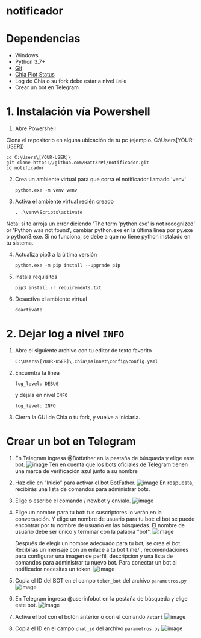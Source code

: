 # notificador

# Dependencias

- Windows
- Python 3.7+
- [Git](https://git-scm.com/downloads)
- [Chia Plot Status](https://github.com/grayfallstown/Chia-Plot-Status)
- Log de Chia o su fork debe estar a nivel `INFO`
- Crear un bot en Telegram


# 1. Instalación vía Powershell


1. Abre Powershell

Clona el repositorio en alguna ubicación de tu pc (ejemplo. C:\Users\[YOUR-USER]\)

    cd C:\Users\[YOUR-USER]\
    git clone https://github.com/Hatt3rPi/notificador.git
    cd notificador

2. Crea un ambiente virtual para que corra el notificador llamado 'venv'

     `python.exe -m venv venv `

3. Activa el ambiente virtual recién creado

     `. .\venv\Scripts\activate `

Nota: si te arroja un error diciendo 'The term 'python.exe' is not recognized' or 'Python was not found', cambiar python.exe en la última línea por py.exe o python3.exe. Si no funciona, se debe a que no tiene python instalado en tu sistema.


4. Actualiza pip3 a la última versión

     `python.exe -m pip install --upgrade pip `

5. Instala requisitos

     `pip3 install -r requirements.txt `

6. Desactiva el ambiente virtual

     `deactivate `
     
# 2. Dejar log a nivel `INFO`

1. Abre el siguiente archivo con tu editor de texto favorito
    ```
    C:\Users\[YOUR-USER]\.chia\mainnet\config\config.yaml
    ```
    
3. Encuentra la línea 
    ```
    log_level: DEBUG
    ```
    y déjala en nivel `INFO` 
    ```
    log_level: INFO
    ```
4. Cierra la GUI de Chia o tu fork, y vuelve a iniciarla.

# Crear un bot en Telegram
1. En Telegram ingresa @Botfather en la pestaña de búsqueda y elige este bot.
    ![image](https://user-images.githubusercontent.com/11076084/124400069-d7c05c80-dced-11eb-97e9-8ce1afbc60b3.png)
    Ten en cuenta que los bots oficiales de Telegram tienen una marca de verificación azul junto a su nombre

2. Haz clic en "Inicio" para activar el bot BotFather.
    ![image](https://user-images.githubusercontent.com/11076084/124400089-f888b200-dced-11eb-824b-71233aacbd70.png)
    En respuesta, recibirás una lista de comandos para administrar bots.
3. Elige o escribe el comando / newbot y envíalo.
    ![image](https://user-images.githubusercontent.com/11076084/124400097-0807fb00-dcee-11eb-80be-79ab60df8067.png)
4. Elige un nombre para tu bot: tus suscriptores lo verán en la conversación. Y elige un nombre de usuario para tu bot: el bot se puede encontrar por tu nombre de usuario en las búsquedas. El nombre de usuario debe ser único y terminar con la palabra "bot".
    ![image](https://user-images.githubusercontent.com/11076084/124400108-16561700-dcee-11eb-97c7-d05b31cc84ba.png)
    
    Después de elegir un nombre adecuado para tu bot, se crea el bot. Recibirás un mensaje con un enlace a tu bot t.me/ <nombre de usuario del bot>, recomendaciones para configurar una imagen de perfil, descripción y una lista de comandos para administrar tu nuevo bot.
    Para conectar un bot al notificador necesitas un token. 
    ![image](https://user-images.githubusercontent.com/11076084/124400122-469db580-dcee-11eb-9bfe-e61937bdfb2b.png)
    
5. Copia el ID del BOT en el campo `token_bot` del archivo `parametros.py`
    ![image](https://user-images.githubusercontent.com/11076084/124400179-a1371180-dcee-11eb-9c5c-550dec41980b.png)

6. En Telegram ingresa @userinfobot en la pestaña de búsqueda y elige este bot.
    ![image](https://user-images.githubusercontent.com/11076084/124400281-3df9af00-dcef-11eb-8976-1fb5e024149e.png)
7. Activa el bot con el botón anterior o con el comando `/start`
    ![image](https://user-images.githubusercontent.com/11076084/124400297-59fd5080-dcef-11eb-8f53-f3e576bfaaae.png)
8. Copia el ID en el campo `chat_id` del archivo `parametros.py`
    ![image](https://user-images.githubusercontent.com/11076084/124400341-a6489080-dcef-11eb-88ca-4359c40ec39a.png)

    
